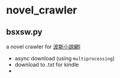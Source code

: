 # novel_crawler

## bsxsw.py
a novel crawler for [波斯小說網l](http://tw.bsxsw.com/)
* async download (using `multiprocessing`)
* download to .txt for kindle
* 
